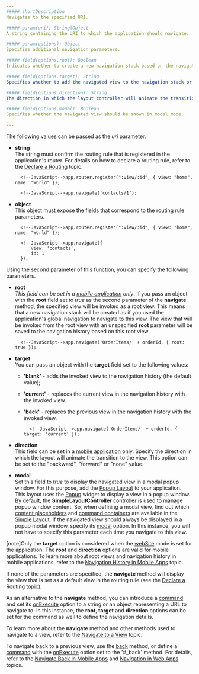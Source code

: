 ```yaml
---
##### shortDescription
Navigates to the specified URI.

##### param(uri): String|Object
A string containing the URI to which the application should navigate.

##### param(options): Object
Specifies additional navigation parameters.

##### field(options.root): Boolean
Indicates whether to create a new navigation stack based on the navigated view.

##### field(options.target): String
Specifies whether to add the navigated view to the navigation stack or replace the current view. The following values are accepted: 'blank' and 'current'.

##### field(options.direction): String
The direction in which the layout controller will animate the transition to show the view. The following values are accepted: 'backward', 'forward' or 'none'.

##### field(options.modal): Boolean
Specifies whether the navigated view should be shown in modal mode.

---
```

The following values can be passed as the *uri* parameter.

- **string**  
    The string must confirm the routing rule that is registered in the application's router. For details on how to declare a routing rule, refer to the [Declare a Routing](/concepts/40%20SPA%20Framework/3%20Navigation%20and%20Routing/1%20Declare%20a%20Routing.md '/Documentation/Guide/SPA_Framework/Navigation_and_Routing/#Declare_a_Routing') topic.  

        <!--JavaScript-->app.router.register(":view/:id", { view: "home", name: "World" });

    <!---->

        <!--JavaScript-->app.navigate('contacts/1');

- **object**  
    This object must expose the fields that correspond to the routing rule parameters.

        <!--JavaScript-->app.router.register(":view/:id", { view: "home", name: "World" });

    <!---->

        <!--JavaScript-->app.navigate({
            view: 'contacts',
            id: 1
        });


Using the second parameter of this function, you can specify the following parameters.

- **root**  
    *This field can be set in a [mobile application](/api-reference/40%20SPA%20Framework/HtmlApplication/1%20Configuration/mode.md '/Documentation/ApiReference/SPA_Framework/HtmlApplication/Configuration/#mode') only*. If you pass an object with the **root** field set to *true* as the second parameter of the **navigate** method, the specified view will be invoked as a root view. This means that a new navigation stack will be created as if you used the application's global navigation to navigate to this view. The view that will be invoked from the root view with an unspecified **root** parameter will be saved to the navigation history based on this root view.

        <!--JavaScript-->app.navigate('OrderItems/' + orderId, { root: true });

- **target**  
    You can pass an object with the **target** field set to the following values:
    - **'blank'** - adds the invoked view to the navigation history (the default value);
    - **'current'** - replaces the current view in the navigation history with the invoked view.
    - **'back'** - replaces the previous view in the navigation history with the invoked view.

            <!--JavaScript-->app.navigate('OrderItems/' + orderId, { target: 'current' });

- **direction**  
    This field can be set in a [mobile application](/api-reference/40%20SPA%20Framework/HtmlApplication/1%20Configuration/mode.md '/Documentation/ApiReference/SPA_Framework/HtmlApplication/Configuration/#mode') only. Specify the direction in which the layout will animate the transition to the view. This option can be set to the "backward", "forward" or "none" value.

- **modal**  
    Set this field to *true* to display the navigated view in a modal popup window. For this purpose, add the [Popup Layout](/concepts/40%20SPA%20Framework/13%20Built-in%20Layouts/45%20Popup%20Layout.md '/Documentation/Guide/SPA_Framework/Built-in_Layouts/#Popup_Layout') to your application. This layout uses the [Popup](/api-reference/10%20UI%20Widgets/dxPopup '/Documentation/ApiReference/UI_Widgets/dxPopup/') widget to display a view in a popup window. By default, the **SimpleLayoutController** controller is used to manage popup window content. So, when defining a modal view, find out which [content placeholders](/concepts/40%20SPA%20Framework/1%20Views%20and%20Layouts/4%20Insert%20View%20into%20Layout.md '/Documentation/Guide/SPA_Framework/Views_and_Layouts/#Insert_View_into_Layout') and [command containers](/concepts/40%20SPA%20Framework/1%20Views%20and%20Layouts/6%20Add%20Commands%20to%20Views.md '/Documentation/Guide/SPA_Framework/Views_and_Layouts/#Add_Commands_to_Views') are available in the [Simple Layout](/concepts/40%20SPA%20Framework/13%20Built-in%20Layouts/4%20Simple%20Layout.md '/Documentation/Guide/SPA_Framework/Built-in_Layouts/#Simple_Layout'). If the navigated view should always be displayed in a popup modal window, specify its [modal](/api-reference/40%20SPA%20Framework/Markup%20Components/dxView/1%20Configuration/modal.md '/Documentation/ApiReference/SPA_Framework/Markup_Components/dxView/Configuration/#modal') option. In this instance, you will not have to specify this parameter each time you navigate to this view.

[note]Only the **target** option is considered when the [webSite](/api-reference/40%20SPA%20Framework/HtmlApplication/1%20Configuration/mode.md '/Documentation/ApiReference/SPA_Framework/HtmlApplication/Configuration/#mode') mode is set for the application. The **root** and **direction** options are valid for mobile applications. To learn more about root views and navigation history in mobile applications, refer to the [Navigation History in Mobile Apps](/concepts/40%20SPA%20Framework/3%20Navigation%20and%20Routing/5%20Navigation%20History%20in%20Mobile%20Apps.md '/Documentation/Guide/SPA_Framework/Navigation_and_Routing/#Navigation_History_in_Mobile_Apps') topic.

If none of the parameters are specified, the **navigate** method will display the view that is set as a default view in the routing rule (see the [Declare a Routing](/concepts/40%20SPA%20Framework/3%20Navigation%20and%20Routing/1%20Declare%20a%20Routing.md '/Documentation/Guide/SPA_Framework/Navigation_and_Routing/#Declare_a_Routing') topic).

As an alternative to the **navigate** method, you can introduce a [command](/api-reference/40%20SPA%20Framework/Markup%20Components/dxCommand '/Documentation/ApiReference/SPA_Framework/Markup_Components/dxCommand/') and set its [onExecute](/api-reference/40%20SPA%20Framework/Markup%20Components/dxCommand/1%20Configuration/onExecute.md '/Documentation/ApiReference/SPA_Framework/Markup_Components/dxCommand/Configuration/#onExecute') option to a string or an object representing a URL to navigate to. In this instance, the **root**, **target** and **direction** options can be set for the command as well to define the navigation details.

To learn more about the **navigate** method and other methods used to navigate to a view, refer to the [Navigate to a View](/concepts/40%20SPA%20Framework/3%20Navigation%20and%20Routing/2%20Navigate%20to%20a%20View.md '/Documentation/Guide/SPA_Framework/Navigation_and_Routing/#Navigate_to_a_View') topic.

To navigate back to a previous view, use the [back](/api-reference/40%20SPA%20Framework/HtmlApplication/3%20Methods/back().md '/Documentation/ApiReference/SPA_Framework/HtmlApplication/Methods/#back') method, or define a [command](/concepts/40%20SPA%20Framework/1%20Views%20and%20Layouts/6%20Add%20Commands%20to%20Views.md '/Documentation/Guide/SPA_Framework/Views_and_Layouts/#Add_Commands_to_Views') with the [onExecute](/api-reference/40%20SPA%20Framework/Markup%20Components/dxCommand/1%20Configuration/onExecute.md '/Documentation/ApiReference/SPA_Framework/Markup_Components/dxCommand/Configuration/#onExecute') option set to the '#_back' method. For details, refer to the [Navigate Back in Mobile Apps](/concepts/40%20SPA%20Framework/3%20Navigation%20and%20Routing/4%20Navigate%20Back%20in%20Mobile%20Apps.md '/Documentation/Guide/SPA_Framework/Navigation_and_Routing/#Navigate_Back_in_Mobile_Apps') and [Navigation in Web Apps](/concepts/40%20SPA%20Framework/3%20Navigation%20and%20Routing/6%20Navigation%20in%20Web%20Apps.md '/Documentation/Guide/SPA_Framework/Navigation_and_Routing/#Navigation_in_Web_Apps') topics.